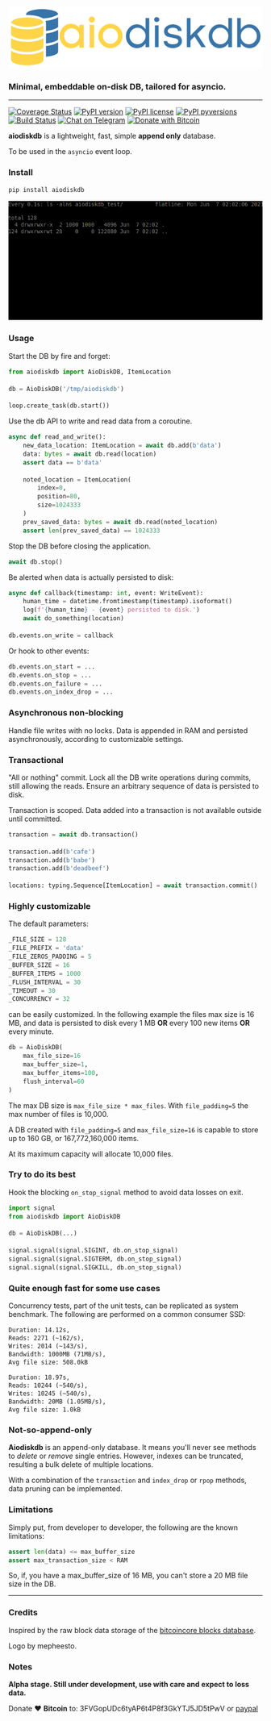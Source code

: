 ![aiodiskdb logo](./docs/logo128.png "aiodiskdb")
### Minimal, embeddable on-disk DB, tailored for asyncio.

---
[![Coverage Status](https://coveralls.io/repos/github/mempoolco/aiodiskdb/badge.svg?branch=main)](https://coveralls.io/github/mempoolco/aiodiskdb?branch=main)
[![PyPI version](https://badge.fury.io/py/aiodiskdb.svg)](https://badge.fury.io/py/aiodiskdb)
[![PyPI license](https://img.shields.io/pypi/l/aiodiskdb.svg)](https://pypi.python.org/pypi/aiodiskdb/)
[![PyPI pyversions](https://img.shields.io/pypi/pyversions/aiodiskdb.svg)](https://pypi.python.org/pypi/aiodiskdb/)
[![Build Status](https://travis-ci.com/mempoolco/aiodiskdb.svg?branch=main)](https://travis-ci.com/mempoolco/aiodiskdb)
[![Chat on Telegram](https://img.shields.io/badge/Chat%20on-Telegram-brightgreen.svg)](https://t.me/mempoolco)
[![Donate with Bitcoin](https://en.cryptobadges.io/badge/micro/3FVGopUDc6tyAP6t4P8f3GkYTJ5JD5tPwV)](https://en.cryptobadges.io/donate/3FVGopUDc6tyAP6t4P8f3GkYTJ5JD5tPwV)


**aiodiskdb** is a lightweight, fast, simple **append only** database.

To be used in the `asyncio` event loop.

### Install

```bash
pip install aiodiskdb
```

![aiodiskdb files](./docs/aiodiskdb.gif)

### Usage

Start the DB by fire and forget:
```python
from aiodiskdb import AioDiskDB, ItemLocation

db = AioDiskDB('/tmp/aiodiskdb')

loop.create_task(db.start())

```

Use the db API to write and read data from a coroutine.

```python
async def read_and_write():
    new_data_location: ItemLocation = await db.add(b'data')
    data: bytes = await db.read(location)
    assert data == b'data'

    noted_location = ItemLocation(
        index=0,
        position=80,
        size=1024333
    )
    prev_saved_data: bytes = await db.read(noted_location)
    assert len(prev_saved_data) == 1024333
```

Stop the DB before closing the application.
```python
await db.stop()
```

Be alerted when data is actually persisted to disk:

```python
async def callback(timestamp: int, event: WriteEvent):
    human_time = datetime.fromtimestamp(timestamp).isoformat()
    log(f'{human_time} - {event} persisted to disk.')
    await do_something(location)
    
db.events.on_write = callback
```

Or hook to other events:
```python
db.events.on_start = ...
db.events.on_stop = ...
db.events.on_failure = ...
db.events.on_index_drop = ...
```

### Asynchronous non-blocking

Handle file writes with no locks. 
Data is appended in RAM and persisted asynchronously, according to customizable settings. 

### Transactional

"All or nothing" commit. 
Lock all the DB write operations during commits, still allowing the reads.
Ensure an arbitrary sequence of data is persisted to disk.

Transaction is scoped. Data added into a transaction is not available outside until committed.
```python
transaction = await db.transaction()

transaction.add(b'cafe')
transaction.add(b'babe')
transaction.add(b'deadbeef')

locations: typing.Sequence[ItemLocation] = await transaction.commit()
```

### Highly customizable

The default parameters: 
```python
_FILE_SIZE = 128
_FILE_PREFIX = 'data'
_FILE_ZEROS_PADDING = 5
_BUFFER_SIZE = 16
_BUFFER_ITEMS = 1000
_FLUSH_INTERVAL = 30
_TIMEOUT = 30
_CONCURRENCY = 32
```
can be easily customized. In the following example the files max size is 16 MB,
and data is persisted to disk every 1 MB **OR** every 100 new items **OR** every minute.

```python
db = AioDiskDB(
    max_file_size=16
    max_buffer_size=1,
    max_buffer_items=100,
    flush_interval=60
)
```
The max DB size is `max_file_size * max_files`. 
With `file_padding=5` the max number of files is 10,000. 

A DB created with `file_padding=5` and `max_file_size=16` is capable to store up to 160 GB, or 167,772,160,000 items. 

At its maximum capacity will allocate 10,000 files.

### Try to do its best

Hook the blocking `on_stop_signal` method to avoid data losses on exit.
```python
import signal
from aiodiskdb import AioDiskDB

db = AioDiskDB(...)

signal.signal(signal.SIGINT, db.on_stop_signal)
signal.signal(signal.SIGTERM, db.on_stop_signal)
signal.signal(signal.SIGKILL, db.on_stop_signal)
```

### Quite enough fast for some use cases

Concurrency tests, part of the unit tests, can be replicated as system benchmark.
The following are performed on a common consumer SSD:
```
Duration: 14.12s,
Reads: 2271 (~162/s),
Writes: 2014 (~143/s),
Bandwidth: 1000MB (71MB/s),
Avg file size: 508.0kB
```

```
Duration: 18.97s,
Reads: 10244 (~540/s),
Writes: 10245 (~540/s),
Bandwidth: 20MB (1.05MB/s),
Avg file size: 1.0kB
```

### Not-so-append-only

**Aiodiskdb** is an append-only database. It means you'll never see methods to *delete* or *remove* single entries. However, indexes can be truncated, resulting a bulk delete of multiple locations.

With a combination of the `transaction` and `index_drop` or `rpop` methods, data pruning can be implemented.


### Limitations

Simply put, from developer to developer,
the following are the known limitations:

```python
assert len(data) <= max_buffer_size
assert max_transaction_size < RAM
```

So, if, you have a max_buffer_size of 16 MB, you can't store a 20 MB file size in the DB.


---

### Credits

Inspired by the raw block data storage of the [bitcoincore blocks database](https://en.bitcoin.it/wiki/Bitcoin_Core_0.11_(ch_2):_Data_Storage). 

Logo by mepheesto.

### Notes

**Alpha stage. Still under development, use with care and expect to loss data.**

Donate :heart: **Bitcoin** to: 3FVGopUDc6tyAP6t4P8f3GkYTJ5JD5tPwV or [paypal](https://paypal.me/gdax)
